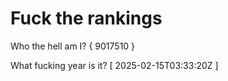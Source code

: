 # Fuck the rankings

Who the hell am I?
{ 9017510 }

What fucking year is it?
[ 2025-02-15T03:33:20Z ]
